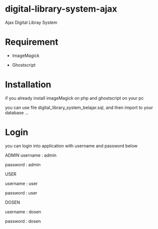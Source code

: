 # digital-library-system-ajax
Ajax Digital Libray System

# Requirement

- ImageMagick 

- Ghostscript

# Installation
if you already install imageMagick on php and ghostscript on your pc

you can use file digital_library_system_belajar.sql, and then import to your database ...

# Login

you can login into application with username and password below

ADMIN
username : admin 

password : admin


USER


username : user 

password : user


DOSEN

username : dosen

password : dosen


